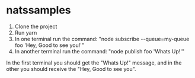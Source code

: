 # natssamples

1. Clone the project
2. Run yarn
3. In one terminal run the command: "node subscribe --queue=my-queue foo 'Hey, Good to see you!'"
4. In another terminal run the command: "node publish foo 'Whats Up!'"

In the first terminal you should get the "Whats Up!" message, and in the other you should receive the "Hey, Good to see you".
